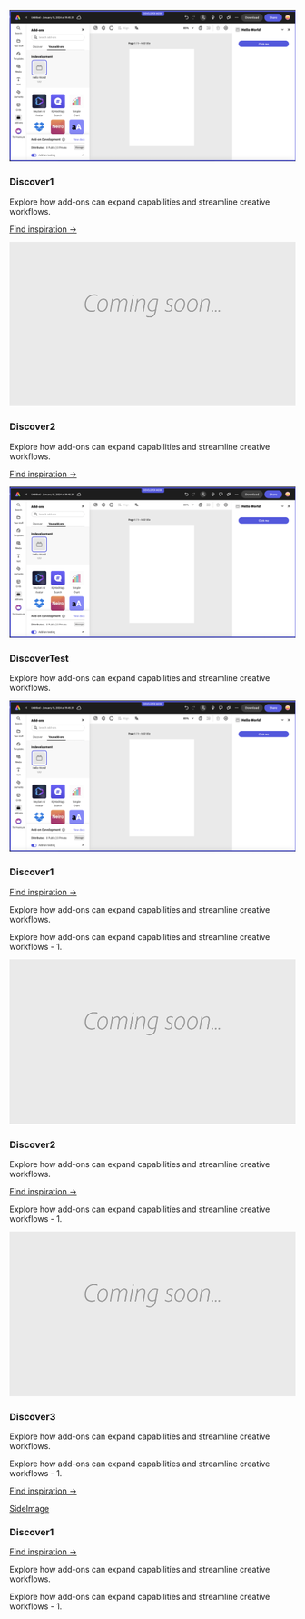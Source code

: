 <ActionTeaser slots="image, heading, text, text1" repeat="2" />

![SideImage](./images/basic-js.png)

### Discover1

Explore how add-ons can expand capabilities and streamline creative workflows.

[Find inspiration →](./getting_started/developer-journey.md#discover)

![SideImage](./images/thumbs-coming-soon.png)

### Discover2

Explore how add-ons can expand capabilities and streamline creative workflows.

[Find inspiration →](./getting_started/developer-journey.md#discover)

<ActionTeaser slots="image, heading, text " repeat="1" />

![SideImage](./images/basic-js.png)

### DiscoverTest

Explore how add-ons can expand capabilities and streamline creative workflows.

<ActionTeaser slots="image, heading, text , text1 , text2" repeat="4" />

![SideImage](./images/basic-js.png)

### Discover1

[Find inspiration →](./getting_started/developer-journey.md#discover)

Explore how add-ons can expand capabilities and streamline creative workflows.

Explore how add-ons can expand capabilities and streamline creative workflows -  1.

![SideImage](./images/thumbs-coming-soon.png)

### Discover2

Explore how add-ons can expand capabilities and streamline creative workflows.

[Find inspiration →](./getting_started/developer-journey.md#discover)

Explore how add-ons can expand capabilities and streamline creative workflows -  1.

![SideImage](./images/thumbs-coming-soon.png)

### Discover3

Explore how add-ons can expand capabilities and streamline creative workflows.

Explore how add-ons can expand capabilities and streamline creative workflows -  1.

[Find inspiration →](./getting_started/developer-journey.md#discover)

[SideImage](./images/Explore_Image_3.webp)

### Discover1

[Find inspiration →](./getting_started/developer-journey.md#discover)

Explore how add-ons can expand capabilities and streamline creative workflows.

Explore how add-ons can expand capabilities and streamline creative workflows -  1.
